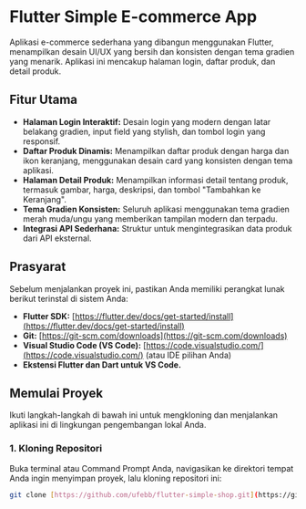 # Flutter Simple E-commerce App

Aplikasi e-commerce sederhana yang dibangun menggunakan Flutter, menampilkan desain UI/UX yang bersih dan konsisten dengan tema gradien yang menarik. Aplikasi ini mencakup halaman login, daftar produk, dan detail produk.

## Fitur Utama

* **Halaman Login Interaktif:** Desain login yang modern dengan latar belakang gradien, input field yang stylish, dan tombol login yang responsif.
* **Daftar Produk Dinamis:** Menampilkan daftar produk dengan harga dan ikon keranjang, menggunakan desain card yang konsisten dengan tema aplikasi.
* **Halaman Detail Produk:** Menampilkan informasi detail tentang produk, termasuk gambar, harga, deskripsi, dan tombol "Tambahkan ke Keranjang".
* **Tema Gradien Konsisten:** Seluruh aplikasi menggunakan tema gradien merah muda/ungu yang memberikan tampilan modern dan terpadu.
* **Integrasi API Sederhana:** Struktur untuk mengintegrasikan data produk dari API eksternal.

## Prasyarat

Sebelum menjalankan proyek ini, pastikan Anda memiliki perangkat lunak berikut terinstal di sistem Anda:

* **Flutter SDK:** [https://flutter.dev/docs/get-started/install](https://flutter.dev/docs/get-started/install)
* **Git:** [https://git-scm.com/downloads](https://git-scm.com/downloads)
* **Visual Studio Code (VS Code):** [https://code.visualstudio.com/](https://code.visualstudio.com/) (atau IDE pilihan Anda)
* **Ekstensi Flutter dan Dart untuk VS Code.**

## Memulai Proyek

Ikuti langkah-langkah di bawah ini untuk mengkloning dan menjalankan aplikasi ini di lingkungan pengembangan lokal Anda.

### 1. Kloning Repositori

Buka terminal atau Command Prompt Anda, navigasikan ke direktori tempat Anda ingin menyimpan proyek, lalu kloning repositori ini:

```bash
git clone [https://github.com/ufebb/flutter-simple-shop.git](https://github.com/ufebb/flutter-simple-shop.git)